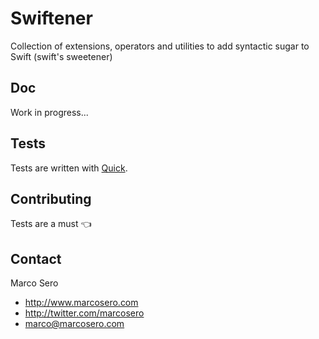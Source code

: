 # Swiftener
Collection of extensions, operators and utilities to add syntactic sugar to Swift (swift's sweetener)

## Doc
Work in progress...

## Tests

Tests are written with [Quick](https://github.com/modocache/Quick).

## Contributing

Tests are a must :point_left:

## Contact

Marco Sero

- http://www.marcosero.com
- http://twitter.com/marcosero 
- marco@marcosero.com
